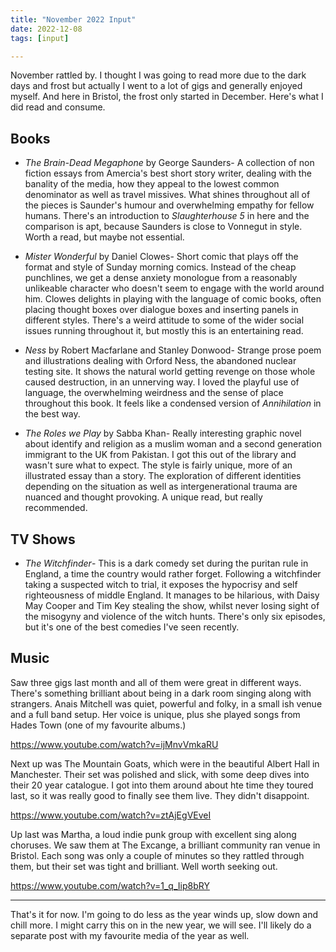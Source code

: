 ```yaml
---
title: "November 2022 Input"
date: 2022-12-08
tags: [input]

---
```


November rattled by. I thought I was going to read more due to the dark days and frost but actually I went to a lot of gigs and generally enjoyed myself. And here in Bristol, the frost only started in December. Here's what I did read and consume. 

## Books

- *The Brain-Dead Megaphone* by George Saunders-  A collection of non fiction essays from Amercia's best short story writer, dealing with the banality of the media, how they appeal to the lowest common denominator as well as travel missives. What shines throughout all of the pieces is Saunder's humour and overwhelming empathy for fellow humans. There's an introduction to *Slaughterhouse 5* in here and the comparison is apt, because Saunders is close to Vonnegut in style. Worth a read, but maybe not essential. 

- *Mister Wonderful* by Daniel Clowes- Short comic that plays off the format and style of Sunday morning comics. Instead of the cheap punchlines, we get a dense anxiety monologue from a reasonably unlikeable character who doesn't seem to engage with the world around him. Clowes delights in playing with the language of comic books, often placing thought boxes over dialogue boxes and inserting panels in different styles. There's a weird attitude to some of the wider social issues running throughout it, but mostly this is an entertaining read. 

- *Ness* by Robert Macfarlane and Stanley Donwood- Strange prose poem and illustrations dealing with Orford Ness, the abandoned nuclear testing site. It shows the natural world getting revenge on those whole caused destruction, in an unnerving way.  I loved the playful use of language, the overwhelming weirdness and the sense of place throughout this book.  It feels like a condensed version of *Annihilation* in the best way. 

- *The Roles we Play* by Sabba Khan- Really interesting graphic novel about identify and religion as a muslim woman and a second generation immigrant to the UK from Pakistan. I got this out of the library and wasn't sure what to expect. The style is fairly unique, more of an illustrated essay than a story. The exploration of different identities depending on the situation as well as intergenerational trauma are nuanced and thought provoking. A unique read, but really recommended.

## TV Shows

- *The Witchfinder*- This is a dark comedy set during the puritan rule in England, a time the country would rather forget. Following a witchfinder taking a suspected witch to trial, it exposes the hypocrisy and self righteousness of middle England. It manages to be hilarious, with Daisy May Cooper and Tim Key stealing the show, whilst never losing sight of the misogyny and violence of the witch hunts. There's only six episodes, but it's one of the best comedies I've seen recently. 

## Music

Saw three gigs last month and all of them were great in different ways.  There's something brilliant about being in a dark room singing along with strangers. Anais Mitchell was quiet, powerful and folky, in a small ish venue and a full band setup. Her voice is unique, plus she played songs from Hades Town (one of my favourite albums.)

https://www.youtube.com/watch?v=ijMnvVmkaRU

Next up was The Mountain Goats, which were in the beautiful Albert Hall in Manchester. Their set was polished and slick, with some deep dives into their 20 year catalogue. I got into them around about hte time they toured last, so it was really good to finally see them live. They didn't disappoint.

https://www.youtube.com/watch?v=ztAjEgVEveI

Up last was Martha, a loud indie punk group with excellent sing along choruses. We saw them at The Excange, a brilliant community ran venue in Bristol. Each song was only a couple of minutes so they rattled through them, but their set was tight and brilliant. Well worth seeking out.

https://www.youtube.com/watch?v=1_q_Iip8bRY

---

That's it for now. I'm going to do less as the year winds up, slow down and chill more. I might carry this on in the new year, we will see. I'll likely do a separate post with my favourite media of the year as well.
